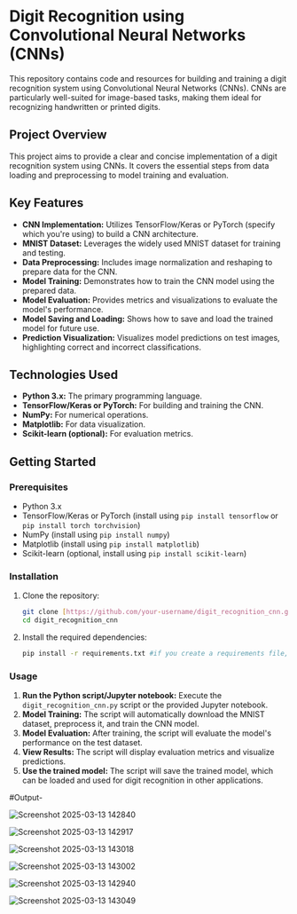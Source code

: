 # Digit Recognition using Convolutional Neural Networks (CNNs)

This repository contains code and resources for building and training a digit recognition system using Convolutional Neural Networks (CNNs). CNNs are particularly well-suited for image-based tasks, making them ideal for recognizing handwritten or printed digits.

## Project Overview

This project aims to provide a clear and concise implementation of a digit recognition system using CNNs. It covers the essential steps from data loading and preprocessing to model training and evaluation.

## Key Features

* **CNN Implementation:** Utilizes TensorFlow/Keras or PyTorch (specify which you're using) to build a CNN architecture.
* **MNIST Dataset:** Leverages the widely used MNIST dataset for training and testing.
* **Data Preprocessing:** Includes image normalization and reshaping to prepare data for the CNN.
* **Model Training:** Demonstrates how to train the CNN model using the prepared data.
* **Model Evaluation:** Provides metrics and visualizations to evaluate the model's performance.
* **Model Saving and Loading:** Shows how to save and load the trained model for future use.
* **Prediction Visualization:** Visualizes model predictions on test images, highlighting correct and incorrect classifications.

## Technologies Used

* **Python 3.x:** The primary programming language.
* **TensorFlow/Keras or PyTorch:** For building and training the CNN.
* **NumPy:** For numerical operations.
* **Matplotlib:** For data visualization.
* **Scikit-learn (optional):** For evaluation metrics.

## Getting Started

### Prerequisites

* Python 3.x
* TensorFlow/Keras or PyTorch (install using `pip install tensorflow` or `pip install torch torchvision`)
* NumPy (install using `pip install numpy`)
* Matplotlib (install using `pip install matplotlib`)
* Scikit-learn (optional, install using `pip install scikit-learn`)

### Installation

1.  Clone the repository:

    ```bash
    git clone [https://github.com/your-username/digit_recognition_cnn.git](https://www.google.com/search?q=https://www.google.com/search%3Fq%3Dhttps://github.com/your-username/digit_recognition_cnn.git)
    cd digit_recognition_cnn
    ```

2.  Install the required dependencies:

    ```bash
    pip install -r requirements.txt #if you create a requirements file, or install the above libraries manually
    ```

### Usage

1.  **Run the Python script/Jupyter notebook:** Execute the `digit_recognition_cnn.py` script or the provided Jupyter notebook.
2.  **Model Training:** The script will automatically download the MNIST dataset, preprocess it, and train the CNN model.
3.  **Model Evaluation:** After training, the script will evaluate the model's performance on the test dataset.
4.  **View Results:** The script will display evaluation metrics and visualize predictions.
5.  **Use the trained model:** The script will save the trained model, which can be loaded and used for digit recognition in other applications.

#Output-


![Screenshot 2025-03-13 142840](https://github.com/user-attachments/assets/9bcb2656-0947-477e-80e6-ccc3a90b44ae)

![Screenshot 2025-03-13 142917](https://github.com/user-attachments/assets/1ba3520c-0aff-49a9-83e5-48862e911c34)

![Screenshot 2025-03-13 143018](https://github.com/user-attachments/assets/8a893fcf-47da-4a14-b144-cd3246ec2436)

![Screenshot 2025-03-13 143002](https://github.com/user-attachments/assets/b79df72b-a93e-4ad5-9fd6-73fd90a77277)

![Screenshot 2025-03-13 142940](https://github.com/user-attachments/assets/d3a70d88-a04e-4b9b-ad0d-793d4e301093)

![Screenshot 2025-03-13 143049](https://github.com/user-attachments/assets/e9e9a081-f858-428a-9428-617c7ec999f0)


